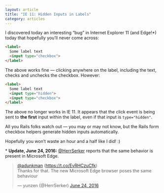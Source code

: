 ```yaml
---
layout: article
title: "IE 11: Hidden Inputs in Labels"
category: articles
---
```


<style>{% asset posts/2014-06-04-ie-11-hidden-inputs-in-labels.css %}</style>

I discovered today an interesting “bug” in Internet Explorer 11 (and Edge!*) today that hopefully you’ll never come across:

```html
<label>
  Some label text
  <input type="checkbox">
</label>
```

The above works fine — clicking anywhere on the label, including the text, checks and unchecks the checkbox. However:

```html
<label>
  Some label text
  <input type="hidden">
  <input type="checkbox">
</label>
```

The above no longer works in IE 11. It appears that the click event is being sent to **the first** input within the label, even if that input is `type="hidden"`.

All you Rails folks watch out — you may or may not know, but the Rails form checkbox helpers generate hidden inputs automatically.

Hopefully you won’t waste an hour and a half like I did! :)

\* **Update, June 24, 2016:** [@HerrSerker](https://twitter.com/HerrSerker) reports that the same behavior is present in Microsoft Edge.

<div class="tweet">
  <blockquote class="twitter-tweet" data-cards="hidden" data-lang="en"><p lang="en" dir="ltr"><a href="https://twitter.com/adunkman">@adunkman</a> (<a href="https://t.co/EvRHCzuCfk">https://t.co/EvRHCzuCfk</a>)<br>Thanks for that. The new Microsoft Edge browser poses the same behaviour</p>&mdash; yunzen (@HerrSerker) <a href="https://twitter.com/HerrSerker/status/746345625676021760">June 24, 2016</a></blockquote>
  <script async src="//platform.twitter.com/widgets.js" charset="utf-8"></script>
</div>
